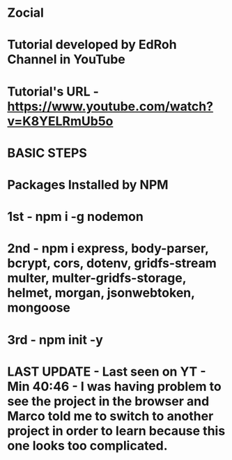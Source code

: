 # Zocial

# Tutorial developed by EdRoh Channel in YouTube

# Tutorial's URL - https://www.youtube.com/watch?v=K8YELRmUb5o 

# BASIC STEPS 

# Packages Installed by NPM 
# 1st - npm i -g nodemon
# 2nd - npm i express, body-parser, bcrypt, cors, dotenv, gridfs-stream multer, multer-gridfs-storage, helmet, morgan, jsonwebtoken, mongoose
# 3rd - npm init -y

# LAST UPDATE - Last seen on YT - Min 40:46 - I was having problem to see the project in the browser and Marco told me to switch to another project in order to learn because this one looks too complicated.


